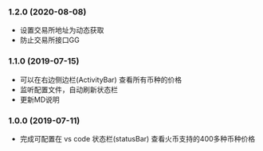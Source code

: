 ### 1.2.0 (2020-08-08)
* 设置交易所地址为动态获取
* 防止交易所接口GG

### 1.1.0 (2019-07-15)
* 可以在右边侧边栏(ActivityBar) 查看所有币种的价格
* 监听配置文件，自动刷新状态栏
* 更新MD说明

### 1.0.0 (2019-07-11)
* 完成可配置在 vs code 状态栏(statusBar) 查看火币支持的400多种币种价格
